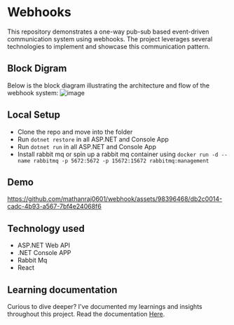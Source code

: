 # Webhooks

This repository demonstrates a one-way pub-sub based event-driven communication system using webhooks. The project leverages several technologies to implement and showcase this communication pattern.

## Block Digram

Below is the block diagram illustrating the architecture and flow of the webhook system:
![image](https://github.com/mathanraj0601/webhook/assets/98396468/993c6329-39af-4be0-93fa-3db72f11314d)

## Local Setup
- Clone the repo and move into the folder
- Run `dotnet restore` in all ASP.NET and Console App
- Run `dotnet run` in all ASP.NET and Console App
- Install rabbit mq or spin up a rabbit mq container using `docker run -d --name rabbitmq -p 5672:5672 -p 15672:15672 rabbitmq:management`

## Demo
https://github.com/mathanraj0601/webhook/assets/98396468/db2c0014-cadc-4b93-a567-7bf4e24068f6

## Technology used
- ASP.NET Web API
- .NET Console APP
- Rabbit Mq
- React

## Learning documentation

Curious to dive deeper? I've documented my learnings and insights throughout this project. Read the documentation [Here](https://deeply-sneeze-d1c.notion.site/Webhooks-180c7cadfa464cf1aa3c1188c4e4e718).

